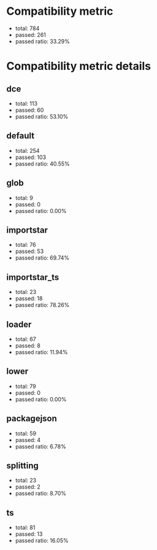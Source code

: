 # Compatibility metric
- total: 784
- passed: 261
- passed ratio: 33.29%
# Compatibility metric details
## dce
- total: 113
- passed: 60
- passed ratio: 53.10%
## default
- total: 254
- passed: 103
- passed ratio: 40.55%
## glob
- total: 9
- passed: 0
- passed ratio: 0.00%
## importstar
- total: 76
- passed: 53
- passed ratio: 69.74%
## importstar_ts
- total: 23
- passed: 18
- passed ratio: 78.26%
## loader
- total: 67
- passed: 8
- passed ratio: 11.94%
## lower
- total: 79
- passed: 0
- passed ratio: 0.00%
## packagejson
- total: 59
- passed: 4
- passed ratio: 6.78%
## splitting
- total: 23
- passed: 2
- passed ratio: 8.70%
## ts
- total: 81
- passed: 13
- passed ratio: 16.05%

